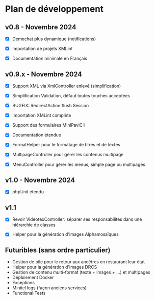 # Plan de développement

## v0.8 - Novembre 2024
- [x] Demochat plus dynamique (notifications)
- [x] Importation de projets XMLint
- [x] Documentation minimale en Français


## v0.9.x - Novembre 2024
- [X] Support XML via XmlController enlevé (simplification)
- [X] Simplification Validation, défaut toutes touches acceptées
- [X] BUGFIX: RedirectAction flush Session
- [X] Importation XMLint complète
- [X] Support des formulaires MiniPaviCli
- [X] Documentation étendue
- [X] FormatHelper pour le formatage de titres et de textes
- [X] MultipageController pour gérer les contenus multipage
- [X] MenuController pour gérer les menus, simple page ou multipages


## v1.0 - Novembre 2024
- [X] phpUnit étendu


## v1.1
- [X] Revoir VideotexController: séparer ses responsabilités dans une hiérarchie de classes
- [X] Helper pour la génération d'images Alphamosaïques


## Futuribles (sans ordre particulier)
- Gestion de pile pour le retour aux ancêtres en restaurant leur état
- Helper pour la génération d'images DRCS
- Gestion de contenu multi-format (texte + images + ...) et multipages
- Déploiement Docker
- Exceptions
- Minitel logs (façon anciens services)
- Functional Tests
